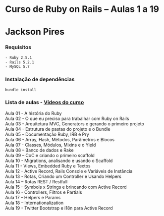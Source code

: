 # Curso de Ruby on Rails – Aulas 1 a 19
# Jackson Pires

### Requisitos

```bash
- Ruby 2.5.1  
- Rails 5.2.1  
- MySQL 5.7
```

### Instalação de dependências

```bash
bundle install
```

### Lista de aulas - [Vídeos do curso](https://www.youtube.com/watch?v=ZHPondVB9RQ&list=PLe3LRfCs4go-mkvHRMSXEOG-HDbzesyaP)

Aula 01 - A história do Ruby  
Aula 02 - O que eu preciso para trabalhar com Ruby on Rails  
Aula 03 - Arquitetura MVC, Generators e gerando o primeiro projeto  
Aula 04 - Estrutura de pastas do projeto e o Bundle  
Aula 05 – Documentação Ruby, IRB e Pry  
Aula 06 - Array, Hash, Métodos, Parâmetros e Blocos  
Aula 07 - Classes, Módulos, Mixins e o Yield  
Aula 08 – Banco de dados e Rake  
Aula 09 – CoC e criando o primeiro scaffold  
Aula 10 - Migrations, analisando e usando o Scaffold  
Aula 11 - Views, Embedded Ruby e Textos  
Aula 12 - Active Record, Rails Console e Variáveis de Instância  
Aula 13 - Rotas, Criando um Controller e Usando Helpers  
Aula 14 – Rotas REST / Restfull  
Aula 15 - Symbols x Strings e brincando com Active Record  
Aula 16 - Controllers, Filtros e Partials  
Aula 17 – Helpers e Params  
Aula 18 – Internationalization  
Aula 19 - Twitter Bootstrap e i18n para Active Record  